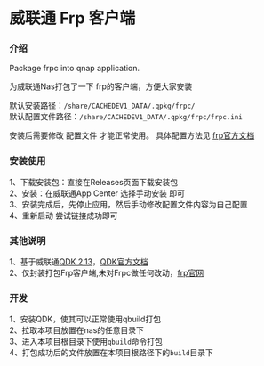 # 威联通 Frp 客户端

### 介绍

Package frpc into qnap application.

为威联通Nas打包了一下 frp的客户端，方便大家安装

默认安装路径：`/share/CACHEDEV1_DATA/.qpkg/frpc/`  
默认配置文件路径：`/share/CACHEDEV1_DATA/.qpkg/frpc/frpc.ini`


安装后需要修改 配置文件 才能正常使用。
具体配置方法见 [frp官方文档](https://github.com/fatedier/frp)

### 安装使用

1、下载安装包：直接在Releases页面下载安装包   
2、安装：在威联通App Center 选择手动安装 即可   
3、安装完成后，先停止应用，然后手动修改配置文件内容为自己配置   
4、重新启动 尝试链接成功即可  

### 其他说明

1、基于威联通[QDK 2.13](https://github.com/qnap-dev/QDK)，[QDK官方文档](https://cheng-yuan-hong.gitbook.io/qdk-quick-start-guide/)  
2、仅封装打包Frp客户端,未对Frpc做任何改动，[frp官网](https://github.com/fatedier/frp)  

### 开发 

1、安装QDK，使其可以正常使用qbuild打包    
2、拉取本项目放置在nas的任意目录下  
3、进入本项目根目录下使用`qbuild`命令打包  
4、打包成功后的文件放置在本项目根路径下的`build`目录下



